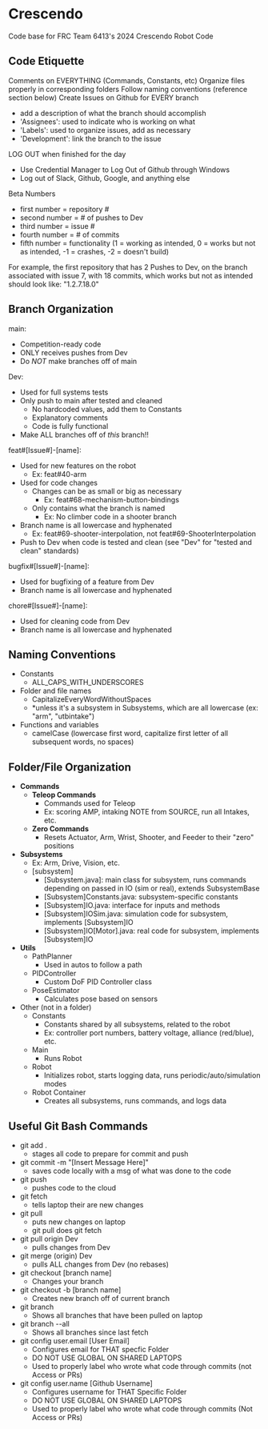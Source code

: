 # Crescendo
Code base for FRC Team 6413's 2024 Crescendo Robot Code

## Code Etiquette
  Comments on EVERYTHING (Commands, Constants, etc)
  Organize files properly in corresponding folders
  Follow naming conventions (reference section below)
  Create Issues on Github for EVERY branch
  - add a description of what the branch should accomplish
  - 'Assignees': used to indicate who is working on what
  - 'Labels': used to organize issues, add as necessary
  - 'Development': link the branch to the issue

  LOG OUT when finished for the day
  - Use Credential Manager to Log Out of Github through Windows
  - Log out of Slack, Github, Google, and anything else

   Beta Numbers
 - first number = repository #
 - second number = # of pushes to Dev
 - third number = issue #
 - fourth number = # of commits
 - fifth number = functionality (1 = working as intended, 0 = works but not as intended, -1 = crashes, -2 = doesn't build)

For example, the first repository that has 2 Pushes to Dev, on the branch associated with issue 7, with 18 commits, which works but not as intended should look like: "1.2.7.18.0"

## Branch Organization

main:

- Competition-ready code
- ONLY receives pushes from Dev
- Do *NOT* make branches off of main

Dev:

- Used for full systems tests
- Only push to main after tested and cleaned
  - No hardcoded values, add them to Constants
  - Explanatory comments
  - Code is fully functional
- Make ALL branches off of *this* branch!!

feat#[Issue#]-[name]:

- Used for new features on the robot
  - Ex: feat#40-arm
- Used for code changes
  - Changes can be as small or big as necessary
    - Ex: feat#68-mechanism-button-bindings
  - Only contains what the branch is named
    - Ex: No climber code in a shooter branch
- Branch name is all lowercase and hyphenated
  - Ex: feat#69-shooter-interpolation, not feat#69-ShooterInterpolation
-  Push to Dev when code is tested and clean (see "Dev" for "tested and clean" standards)

bugfix#[Issue#]-[name]:

- Used for bugfixing of a feature from Dev
- Branch name is all lowercase and hyphenated

chore#[Issue#]-[name]:

- Used for cleaning code from Dev
- Branch name is all lowercase and hyphenated

## Naming Conventions
- Constants
  - ALL_CAPS_WITH_UNDERSCORES
- Folder and file names
  - CapitalizeEveryWordWithoutSpaces
  - *unless it's a subsystem in Subsystems, which are all lowercase (ex: "arm", "utbintake")
- Functions and variables
  - camelCase (lowercase first word, capitalize first letter of all subsequent words, no spaces)

## Folder/File Organization
- **Commands**
  - **Teleop Commands**
    - Commands used for Teleop
    - Ex: scoring AMP, intaking NOTE from SOURCE, run all Intakes, etc.
  - **Zero Commands**
    - Resets Actuator, Arm, Wrist, Shooter, and Feeder to their "zero" positions
- **Subsystems**
  - Ex: Arm, Drive, Vision, etc.
  - [subsystem]
    - [Subsystem.java]: main class for subsystem, runs commands depending on passed in IO (sim or real), extends SubsystemBase
    - [Subsystem]Constants.java: subsystem-specific constants
    - [Subsystem]IO.java: interface for inputs and methods
    - [Subsystem]IOSim.java: simulation code for subsystem, implements [Subsystem]IO
    - [Subsystem]IO[Motor].java: real code for subsystem, implements [Subsystem]IO
- **Utils**
  - PathPlanner
    - Used in autos to follow a path
  - PIDController
    - Custom DoF PID Controller class
  - PoseEstimator
    - Calculates pose based on sensors
- Other (not in a folder)
  - Constants
    - Constants shared by all subsystems, related to the robot
    - Ex: controller port numbers, battery voltage, alliance (red/blue), etc.
  - Main
    - Runs Robot
  - Robot
    - Initializes robot, starts logging data, runs periodic/auto/simulation modes
  - Robot Container
    - Creates all subsystems, runs commands, and logs data



## Useful Git Bash Commands
- git add .
  - stages all code to prepare for commit and push
- git commit -m "[Insert Message Here]"
  - saves code locally with a msg of what was done to the code
- git push
  - pushes code to the cloud
- git fetch
  - tells laptop their are new changes
- git pull
  - puts new changes on laptop
  - git pull does git fetch
- git pull origin Dev
  - pulls changes from Dev
- git merge (origin) Dev
  - pulls ALL changes from Dev (no rebases)
- git checkout [branch name]
  - Changes your branch
- git checkout -b [branch name]
  - Creates new branch off of current branch
- git branch
  - Shows all branches that have been pulled on laptop
- git branch --all
  - Shows all branches since last fetch
- git config user.email [User Email]
  - Configures email for THAT specfic Folder
  - DO NOT USE GLOBAL ON SHARED LAPTOPS
  - Used to properly label who wrote what code through commits (not Access or PRs)
- git config user.name [Github Username]
  - Configures username for THAT Specific Folder
  - DO NOT USE GLOBAL ON SHARED LAPTOPS
  - Used to properly label who wrote what code through commits (Not Access or PRs)
